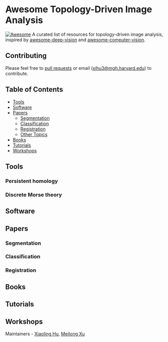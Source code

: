 # Awesome Topology-Driven Image Analysis
[![Awesome](https://cdn.rawgit.com/sindresorhus/awesome/d7305f38d29fed78fa85652e3a63e154dd8e8829/media/badge.svg)](https://github.com/sindresorhus/awesome)
A curated list of resources for topology-driven image analysis, inspired by [awesome-deep-vision](https://github.com/kjw0612/awesome-deep-vision) and [awesome-computer-vision](https://github.com/jbhuang0604/awesome-computer-vision).

## Contributing
Please feel free to [pull requests](https://github.com/HuXiaoling/awesome-topology-driven-image-analysis/pulls) or email (xihu3@mgh.harvard.edu) to contribute.

## Table of Contents
- [Tools](#tools)
- [Software](#software)
- [Papers](#papers)
  - [Segmentation](#segmentation)
  - [Classification](#classification)
  - [Registration](#registration)
  - [Other Topics](#other)
- [Books](#books)
- [Tutorials](#tutorials)
- [Workshops](#workshops)
  
## Tools
### Persistent homology
### Discrete Morse theory

## Software

## Papers
### Segmentation
### Classification
### Registration

## Books

## Tutorials

## Workshops

Maintainers - [Xiaoling Hu](https://github.com/HuXiaoling), [Meilong Xu](https://github.com/Melon-Xu)
